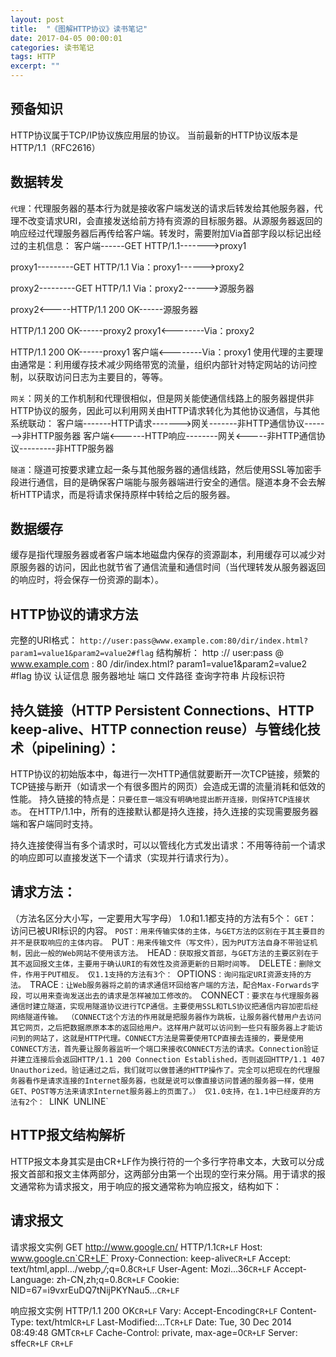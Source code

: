 ```yaml
---
layout: post
title:  "《图解HTTP协议》读书笔记"
date: 2017-04-05 00:00:01
categories: 读书笔记
tags: HTTP
excerpt: ""
---
```


## 预备知识
HTTP协议属于TCP/IP协议族应用层的协议。
当前最新的HTTP协议版本是HTTP/1.1（RFC2616）

## 数据转发
`代理`：代理服务器的基本行为就是接收客户端发送的请求后转发给其他服务器，代理不改变请求URI，会直接发送给前方持有资源的目标服务器。从源服务器返回的响应经过代理服务器后再传给客户端。转发时，需要附加Via首部字段以标记出经过的主机信息：
客户端------GET HTTP/1.1------->proxy1

proxy1---------GET HTTP/1.1
Via：proxy1------>proxy2

proxy2---------GET HTTP/1.1
Via：proxy2------>源服务器



proxy2<-----HTTP/1.1 200 OK------源服务器

HTTP/1.1 200 OK------proxy2
proxy1<--------Via：proxy2

HTTP/1.1 200 OK------proxy1
客户端<--------Via：proxy1
使用代理的主要理由通常是：利用缓存技术减少网络带宽的流量，组织内部针对特定网站的访问控制，以获取访问日志为主要目的，等等。

`网关`：网关的工作机制和代理很相似，但是网关能使通信线路上的服务器提供非HTTP协议的服务，因此可以利用网关由HTTP请求转化为其他协议通信，与其他系统联动：
客户端-------HTTP请求------->网关-------非HTTP通信协议------->非HTTP服务器
客户端<------HTTP响应--------网关<-----非HTTP通信协议---------非HTTP服务器

`隧道`：隧道可按要求建立起一条与其他服务器的通信线路，然后使用SSL等加密手段进行通信，目的是确保客户端能与服务器端进行安全的通信。隧道本身不会去解析HTTP请求，而是将请求保持原样中转给之后的服务器。

## 数据缓存
缓存是指代理服务器或者客户端本地磁盘内保存的资源副本，利用缓存可以减少对原服务器的访问，因此也就节省了通信流量和通信时间（当代理转发从服务器返回的响应时，将会保存一份资源的副本）。


## HTTP协议的请求方法
完整的URI格式：
`http://user:pass@www.example.com:80/dir/index.html?param1=value1&param2=value2#flag`
结构解析：
http	:// 	user:pass 	@ 	www.example.com : 	80	 /dir/index.html? 	param1=value1&param2=value2 		#flag
         协议		认证信息			服务器地址		   	端口		文件路径		查询字符串						片段标识符


## 持久链接（HTTP Persistent Connections、HTTP keep-alive、HTTP connection reuse）与管线化技术（pipelining）：
HTTP协议的初始版本中，每进行一次HTTP通信就要断开一次TCP链接，频繁的TCP链接与断开（如请求一个有很多图片的网页）会造成无谓的流量消耗和低效的性能。
持久链接的特点是：`只要任意一端没有明确地提出断开连接，则保持TCP连接状态`。
在HTTP/1.1中，所有的连接默认都是持久连接，持久连接的实现需要服务器端和客户端同时支持。

持久连接使得当有多个请求时，可以以管线化方式发出请求：不用等待前一个请求的响应即可以直接发送下一个请求（实现并行请求行为）。

## 请求方法：
（方法名区分大小写，一定要用大写字母）
1.0和1.1都支持的方法有5个：
`GET`：访问已被URI标识的内容。
`POST：用来传输实体的主体，与GET方法的区别在于其主要目的并不是获取响应的主体内容。
`PUT`：用来传输文件（写文件），因为PUT方法自身不带验证机制，因此一般的Web网站不使用该方法。
`HEAD`：获取报文首部，与GET方法的主要区别在于其不返回报文主体，主要用于确认URI的有效性及资源更新的日期时间等。
`DELETE`：删除文件，作用于PUT相反。
仅1.1支持的方法有3个：
`OPTIONS`：询问指定URI资源支持的方法。
`TRACE`：让Web服务器将之前的请求通信环回给客户端的方法，配合Max-Forwards字段，可以用来查询发送出去的请求是怎样被加工修改的。
`CONNECT`：要求在与代理服务器通信时建立隧道，实现用隧道协议进行TCP通信。主要使用SSL和TLS协议把通信内容加密后经网络隧道传输。
（CONNECT这个方法的作用就是把服务器作为跳板，让服务器代替用户去访问其它网页，之后把数据原原本本的返回给用户。这样用户就可以访问到一些只有服务器上才能访问到的网站了，这就是HTTP代理。CONNECT方法是需要使用TCP直接去连接的，要是使用CONNECT方法，首先要让服务器监听一个端口来接收CONNECT方法的请求。Connection验证并建立连接后会返回HTTP/1.1 200 Connection Established，否则返回HTTP/1.1 407 Unauthorized。验证通过之后，我们就可以做普通的HTTP操作了。完全可以把现在的代理服务器看作是请求连接的Internet服务器，也就是说可以像直接访问普通的服务器一样，使用GET、POST等方法来请求Internet服务器上的页面了。）
仅1.0支持，在1.1中已经废弃的方法有2个：
`LINK`
`UNLINE`



## HTTP报文结构解析
HTTP报文本身其实是由CR+LF作为换行符的一个多行字符串文本，大致可以分成报文首部和报文主体两部分，这两部分由第一个出现的空行来分隔。用于请求的报文通常称为请求报文，用于响应的报文通常称为响应报文，结构如下：

## 请求报文
请求报文实例
GET http://www.google.cn/ HTTP/1.1`CR+LF`
Host: www.google.cn`CR+LF`
Proxy-Connection: keep-alive`CR+LF`
Accept: text/html,appl.../webp,*/*;q=0.8`CR+LF`
User-Agent: Mozi...36`CR+LF`
Accept-Language: zh-CN,zh;q=0.8`CR+LF`
Cookie: NID=67=i9vxrEuDQ7tNijPKYNau5...`CR+LF`

响应报文实例
HTTP/1.1 200 OK`CR+LF`
Vary: Accept-Encoding`CR+LF`
Content-Type: text/html`CR+LF`
Last-Modified:...T`CR+LF`
Date: Tue, 30 Dec 2014 08:49:48 GMT`CR+LF`
Cache-Control: private, max-age=0`CR+LF`
Server: sffe`CR+LF`
`CR+LF`
<!DOCTYPE html>
<html lang="zh">
  <meta charset="utf-8">
  <title>Google</title>
  <style>
...

## 内容编码
HTTP可以对传输内容进行编码，内容编码后的实体由客户端接收并负责解码。通过在传输时进行编码，可以提升传输速率，但是因为编码及解码的过程需要由计算机来完成，因此会消耗更多的CPU等资源。常用的内容编码有以下几种：
gzip（GNU zip）
compress（UNIX系统的标准压缩）
deflate（zlib）
identity（不进行编码）

# #分块传输编码*
一般情况HTTP的Header包含Content-Length域来指明报文体的长度，有时候服务生成HTTP回应是无法确定消息大小的，比如大文件的下载，或者后台需要复杂的逻辑才能全部处理页面的请求，这时用需要实时生成消息长度，服务器一般使用chunked编码。
分块传输编码会将传输内容分成多个部分，每一部分都会用一个十六进制来标记大小，最后一部分会使用CR+LF来标记。使用分块传输编码的实体主体会由接收的客户端负责解码，恢复到编码前的实体主体。
如果一个HTTP消息（请求消息或应答消息）的Transfer-Encoding消息头的值为chunked，那么，消息体由数量未定的块组成，并以最后一个大小为0的块为结束。
每一个非空的块都以该块包含数据的字节数（字节数以十六进制表示）开始，跟随一个CRLF （回车及换行），然后是数据本身，最后块CRLF结束。在一些实现中，块大小和CRLF之间填充有白空格（0x20）。
最后一块是单行，由块大小（0），一些可选的填充白空格，以及CRLF。最后一块不再包含任何数据，但是可以发送可选的尾部，包括消息头字段。
消息最后以CRLF结尾。
例：
HTTP/1.1 200 OK
Content-Type: text/plain
Transfer-Encoding: `chunked`

25
This is the data in the first chunk

1C
and this is the second one

3
con
8
sequence
0

### HTTP 1.1引入分块传输编码提供了以下几点好处：
1.HTTP分块传输编码允许服务器为动态生成的内容维持HTTP持久链接。通常，持久链接需要服务器在开始发送消息体前发送Content-Length消息头字段，但是对于动态生成的内容来说，在内容创建完之前是不可知的。
2.分块传输编码允许服务器在最后发送消息头字段。对于那些头字段值在内容被生成之前无法知道的情形非常重要，例如消息的内容要使用散列进行签名，散列的结果通过HTTP消息头字段进行传输。没有分块传输编码时，服务器必须缓冲内容直到完成后计算头字段的值并在发送内容前发送这些头字段的值。
3.HTTP服务器有时使用压缩 （gzip或deflate）以缩短传输花费的时间。分块传输编码可以用来分隔压缩对象的多个部分。在这种情况下，块不是分别压缩的，而是整个负载进行压缩，压缩的输出使用本文描述的方案进行分块传输。在压缩的情形中，分块编码有利于一边进行压缩一边发送数据，而不是先完成压缩过程以得知压缩后数据的大小。

## 多部分对象集合*
发送一份报文主体内可含有多种类型的实体（通常是在图片或者文本文件等上传的时候使用）。

## 范围请求（断点续传）
一种网络中断可恢复机制，解决下载过程中网络中断后需要重头开始下载的问题。
例如只请求5001~10000字节内的资源：
GET /image.jpg HTTP/1.1
Host:www.test.com
`Range:bytes = 5001-10000`
这里用到首部字段Range，其他用法有：
从5001之后的全部字节：
Range:bytes=5001-
多重范围：从一开始到3000字节以及5000-7000字节
Range:bytes=-3001,5000-7000
针对范围请求，如果服务器端无法响应范围请求，那么便会返回状态码200 OK，和完整的实体内容。否则，便会返回状态码为206 Partial Content的响应报文：
HTTP/1.1 206 `Partial Content`
Date:Fri, 13 Jul 2014 04:39:17 GMT
`Content-Range:bytes 5001-10000/10000`
Content-Length:5000
Content-Type:image/jpeg
另外，对于多重范围的范围请求，响应会在首部字段Content-Type标明multipart/byteranges后返回响应报文。

内容协商
客户端和服务器端就响应的资源内容进行交涉，然后提供给客户端最为合适的资源。内容协商会以响应资源的语言、字符集、编码方式等作为判断的基准，这些判断基准就是请求报文中的某些首部字段：
Accept
Accept-Charset
Accept-Encoding
Accept-Language
Content-Language


HTTP状态码
状态码由3位数字和原因短语组成，如200 OK
第一位数字指定了HTTP Response的类别，主要有5种：
1，信息，接收的请求正在处理
2，成功，请求正常处理完毕
3，重定向，需要进行附加操作以完成请求
4，客户端错误，服务器无法处理请求
5，服务器端错误，服务器处理请求出错

HTTP状态码的数量在60个以上（RFC2616，4918，5842），但是常用的通常是下面这十几种：
`200` OK 
`204` No Content  # 一般用在只需要从客户端往服务器端发送信息，而服务器端不需要发送新信息的场景
`206` Partial Content 
`301` Moved Permanently  # 永久性重定向，表示请求的资源已经被分配了新的URI（具体见Location首部字段）
`302` Found  # 临时性重定向
`303` See Other  # 表示由于请求的资源存在另一个URI，应使用GET方法定向获取请求的资源
`304` Not Modified  # 当客户端发送附带条件的请求（If-Match、If-Modified-Since等）时，未满足条件的情况下返回。304的返回将不包含任何响应的主体部分。
`307` Temporary Redirect  # 临时重定向，该状态码与302有着相同的含义
`400` Bad Request 	# 表示请求报文中存在语法错误
`401` Unauthorized  # 表示发送的请求需要有通过HTTP认证（BASIC或者DIGEST）的认证信息，如果浏览器是第1次接收到401响应，会弹出认证用的对话框。如果之前已进行过1次请求，则表示用户认证失败。
`403` Forbidden  # 访问被拒绝
`404` Not Found  # 服务器上没有请求的资源
`500` Internal Server Error 
`503` Service Unavailable  # 服务器正忙，一般会返回Retry-After字段

## HTTP 首部字段
通用首部字段
`Cache-Control`：通过一系列指令来控制缓存，多个指令用逗号分隔，如：
Cache-Control:private,max-age=0,no-cache
缓存请求指令：
no-cache：强制向原服务器再次验证
no-store：不缓存请求或者响应的任何内容
max-age=[s]：响应的最大Age值（客户端告知缓存维护者，如果缓存过期不超过XX时间，就直接给我吧）
max-stale=[s]：接收已过期的响应
min-fresh=[s]：期望在指定时间内的响应仍有效
no-transform：代理不可更改媒体类型（防止压缩图片等操作）
only-if-cached：从缓存获取资源
cache-extension：新指令标记（用来扩展指令，但是其行为需要事先约定）
缓存响应指令：
public：（源服务器告诉缓存代理服务器）可向任意方提供响应的缓存
private：（源服务器告诉缓存代理服务器）仅向特定用户返回响应
no-cache：缓存前必须先确认其有效性（区别于请求指令，在响应指令中的no-cache可以带参数Cache-Control:no-cache=Location）
no-store：不缓存请求或者响应的任何内容
no-transform：代理不可更改媒体类型
must-revalidate：可缓存但必须再向源服务器进行确认（强制验证，使用该指令时将会忽略掉max-stale）
proxy-revalidate：要求中间缓存服务器对缓存的响应有效性再进行确认
max-age=[s]：响应的最大Age值（源服务器告知缓存维护者XX时间内不必再确认，可以直接支配缓存）
s-maxage=[s]：公共缓存服务器（通常指代理）响应的最大Age值，当使用该命令时，将直接忽略对Expires首部字段及max-age指令的处理
cache-extension：新指令标记

`Connection`：主要具备如下两个作用：
控制不再转发给代理的首部字段：Connection:不再转发的首部字段名（都是逐跳首部）
根据是否经过缓存代理，将HTTP首部字段分为两种，即：端到端首部（End-to-end Header）和逐跳首部（Hop-by-hop Header），逐跳首部有8个（Connection、Keep-Alive、Proxy-Authenticate、Proxy-Authorization、Trailer、TE、Transfer-Encoding、Upgrade），其他的所有首部都是端到端首部。
客户端---------GET / HTTP/1.1
Upgrade:HTTP/1.1
Connection:Upgrade---------->代理服务器------GET / HTTP/1.1----------->源服务器  #这里去掉了Upgrade

管理持久链接：HTTP/1.1默认使用持久链接，当想要明确断开链接时，需要使用Connection:close
HTTP/1.1之前的版本默认都是非持久链接，为此，在旧版本上想要使用持久链接，则必须将Connection设为Keep-Alive，如：
客户端---------GET / HTTP/1.1
Connection：Keep-Alive----------->服务器

`Date`：用来表明创建HTTP报文的日期和时间
`Pragma`：历史遗留字段，被Cache-Control:no-cache取代
`Trailer`（拖车）：用来事先说明在报文主体后记录了哪些首部字段，常用于HTTP分块传输编码的场景。
`Transfer-Encoding`：规定了传输报文主体时采用的编码方式，仅对分块传输编码有效。
`Upgrade`：用于检测HTTP协议或者其他协议是否可使用更高的版本进行通信，其值可以用来指定一个完全不同的通信协议。其作用仅限于客户端和相邻服务器之间，因此还需要配合使用Connection:Upgrade。对于附有首部字段Upgrade的请求，服务器用101 Switching Protocols状态码作为相应返回。
`Via`：在经过代理时附加该首部字段，表名代理服务器的信息（HTTP协议版本、域名、服务器版本等）：
客户端---------GET / HTTP/1.1------->proxy1
proxy1-------->GET / HTTP/1.1
Via:1.0 proxy1.com(squid/3.1)------->proxy2
proxy2-------->GET / HTTP/1.1
Via:1.0 proxy1.com(squid/3.1),1.1 proxy2.com(squid/3.2)-------->源服务器
Via首部是为了追踪传输路径，所以常和TRACE方法一起使用，如代理服务器收到由TRACE方法发送过来的请求，其中Max-Forwards:0，这时代理服务器就不能转发改请求了，代理服务器会将自身的信息附加到Via首部后，返回该请求的响应。
`Warning`：用来告知用户一些与缓存相关的问题的警告。定义了7种警告供参考。
请求首部字段
Accept：用来告知服务器客户端所能够处理的媒体类型及其相对优先级，可以一次指定多种媒体类型及各个类型的权重（用;进行分割）：
Accept:text/html,application/xhtml+xml,application/xml;q=0.9,*/*;q=0.8
类型之间用,分隔，未指定q参数，则默认为1.0，因此上例应该理解为：
`Accept`:text/html,application/xhtml+xml,application/xml;q=0.9,*/*;q=0.8
text/html（q=1.0）、application/xhtml+xml（q=1.0）、application/xml（q=0.9）、*/*（q=0.8）
`Accept-Charset`：告知能够处理的字符集及其相对优先级
`Accept-Encoding`：告知能够处理的内容编码及其相对优先级，如gzip、compress、deflate、identity（不执行压缩、默认的编码格式）
`Accept-Language`：告知能够处理的自然语言集及其相对优先级
`Authorization`：告知服务器用户代理的认证信息（证书值），通常是在收到401的返回码后，把Authorization字段加入请求中，再次请求
`Expect*`：告知所期望的扩展，如果服务器端不能满足期望，则会返回417 Expection Failed
`From`：告知服务器，用户的邮箱地址，如From:winstonwu@tencent.com
`Host`：多个虚拟主机可能运行在同一个IP上，这时候应该使用首部字段Host（域名+端口号）加以区分。若服务器未设Host，那么直接发送一个空值即可Host:。Host是HTTP/1.1规范内唯一一个必须被包含在请求内的首部字段。
`If-Match`：只有当If-Match的字段值和ETag值匹配一致时，服务器才会接受请求。否则返回412 Precondition Failed
`ETag`：实体标记，是与特定资源关联的确定值。资源更新后ETag也会随之更新。
假如用*来指定If-Match的值，服务器将会忽略ETag的值，只要资源存在就处理请求。
`If-Modified-Since`：如果在If-Modified-Since字段指定的日期之后资源发生了更新，服务器会接受请求，否则返回304 Not Modified
`If-None-Match`：与If-Match字段的作用相反，只有在If-None-Match的值与ETag值不一致的时候，可以处理该请求
`If-Range`：告知服务器，若指定的If-Range字段值（ETag值或者时间）和所请求的资源的ETag值或时间相一致，则做范围请求，反之则返回整个资源。
GET /index.html
If-Range:”123456”
Range:bytes=5001-10000
若If-Range字段值（ETag值或者时间）和所请求的资源的ETag值或时间相一致，则返回：
	206 Partial Content
Content-Range:bytes 5001-10000/10000
Content-Length:5000
若不一致，则忽略范围请求，返回全部资源：
200 OK
ETag:”56789”
若不使用If-Range，则需要两次请求：
GET /
If-Match:”123456”
Range:5001-10000
这是服务器端返回412 Precondition Failed，于是还要再次发出请求全部资源：
GET /
`If-Unmodified-Since`：和If-Modified-Since的作用相反。
`Max-Forwards`：指定可通过的服务器的最大数目。通过TRACE或OPTIONS方法发送包含Max-Forwards首部字段的请求时，服务器在往下一个服务器转发请求之前，会将Max-Forwards的值减1后重新赋值。当服务器接收到Max-Forwards值为0的请求时，则不再进行转发，而是直接返回响应。
`Proxy-Authorization`：用于告知代理服务器认证所需要的信息
`Range`：用于范围请求的指定范围。若服务器可以处理范围请求，则返回206，若无法处理，则返回200及整个资源。
`Referer`：告知服务器请求的原始资源的URI，当直接在浏览器的地址栏输入URI或者出于安全性考虑时，也可以不发送该首部字段。
`TE`：与Accept-Encoding功能类型，但是用于传输编码。
`User-Agent`：将创建请求的浏览器和用户代理名称等信息传达给服务器。

响应首部字段
`Accept-Ranges`：告知客户端，服务器是否能处理范围请求，有两种取值：
Accept-Ranges:bytes 能
Accept-Ranges:none 不能
`Age`：告知客户端，源服务器在多久之前创建了响应，单位为秒。
若创建该响应的服务器是缓存服务器，Age值是指缓存后的响应再次发起认证到认证完成的时间值。代理创建响应时必须加上首部字段A	ge。
`ETag`：资源实体标识，将资源以字符串形式做唯一标识，算法取决于服务器端。（不同的资源可能对应相同的URI，这时候就要使用ETag来分辨）
ETag中有强ETag和弱ETag之分*。
`Location`：提供重定向的URI。
`Proxy-Authenticate`：把代理服务器所要求的认证信息发送给客户端。
`Retry-After`：告知客户端多久以后再次发出请求，主要配合503 Service Unavailable或者3XX Rediect响应一起使用，字段值可以指定为具体的日期时间，也可以是创建响应后的秒数。
`Server`：告知客户端当前服务器上安装的HTTP服务器程序的信息。
`Vary*`：用于缓存控制
`WWW-Authenticate`：用于HTTP访问认证，告知客户端适用于访问请求URI所指定资源的认证方案和带参数提示的质询。状态码为401的响应中，肯定带有首部字段WWW-Authenticate。

实体首部字段
`Allow`：用于通知客户端服务器所能接收的HTTP请求方法。当服务器接收到不支持的HTTP方法时，会以状态码405 Method Not Allowed作为响应返回，同时还会把所有能支持的HTTP方法都写入首部字段Allow中返回。
`Content-Encoding`：告知客户端，服务器对实体的主体部分所选用的内容编码方式。
`Content-Language`：告知客户端，实体主体所使用的自然语言。
`Content-Length`：告知客户端，实体主体部分的大小，对实体主体部分进行内容编码传输时，不能再使用Content-Length首部字段。实体主体大小的计算方法略复杂*
`Content-Location`：报文主体部分对应的URI，主要用于返回内容和实际请求的对象不同的场景。
`Content-MD5`：对报文的主体执行MD5算法后获得128位二进制数，再通过Base64编码后将结果写入Content-MD5字段值。
`Content-Range`：用于范围请求的返回。
`Content-Type`：实体主体内对象的媒体类型。
`Expires`：将资源失效的日期告知客户端。
当源服务器不希望缓存服务器对资源进行缓存时，可在Expires字段内写入与首部字段Date相同的时间值。
当首部字段Cache-Control有指定max-age指令时，会优先处理max-age而忽略Expires。
`Last-Modified`：指明资源最终修改的时间。
为Cookie服务的首部字段
`Set-Cookie`：响应首部字段，设置Cookie到本地
Set-Cookie字段属性：
NAME=VALUE  # 键值对，可自定义
expires=DATE  # 指定可发送Cookie的有效期，若未指明，则默认为浏览器关闭前为止
path=PATH  # 将服务器上的文件目录作为Cookie的适用对象，若不指定，则默认为文档所在的文件目录（即限定发送Cookie的目录）
domain=域名  # 作为Cookie适用对象的域名，若不指定，则默认为创建Cookie的服务器的域名（即限定发送Cookie的域名）
Secure：仅在HTTPS通信时才会发送Cookie，例：
Set-Cookies: name=value;secure
HttpOnly：使Cookie不能被JavaScript脚本访问，即不能通过JS的document.cookie来读取附加了HttpOnly的Cookie，进而防止跨站脚本攻击。
`Cookie`：请求首部字段，带上本地Cookie
其他首部字段*
`X-Frame-Options`：用于控制网站内容在其他Web网站的Frame标签内的显示问题
`X-XSS-Protection`：用于控制浏览器XSS防护机制的开关
`DNT`：Do not track，是表示拒绝被精准广告追踪的一种方法
`P3P`：让Web网站上的个人隐私变成一种仅供程序可理解的形式

注：
1.	HTTP首部字段可以有多个值，如：
Keep-Alive：timeout=15,max=100
2.	当HTTP首部字段重复时（有多个），这种情况在规范内未定义，不同的浏览器处理逻辑不同。
3.	no-store才是真正意义上的“不缓存”，no-cache应该理解为“确认缓存有效性后再进行服务”
4.	应用HTTP/1.1协议的缓存服务器在遇到同时存在Expires首部字段和no-cache：max-age指令的情况时，会忽略掉Expires，而HTTP/1.0则相反。
Cookie不能删除，只能覆盖。



## HTTPS协议
HTTP协议使用明文方式发送报文，本身不具备加密功能，不验证通信双方的身份，也无法验证报文的完整性，因此存在窃听、身份伪装和内容篡改等安全问题。
HTTPS = HTTP + 加密 + 认证 + 完整性保护，用SSL建立安全通信线路后，就可以在这条线路上进行HTTP通信，与SSL（或者TLS）组合使用的HTTP被称为HTTPS。
HTTPS的通信步骤：
`[建立TCP连接]`
（1）客户端------------------Handshake:ClientHello------------------->服务器 开始SSL通信，报文内容包括支持的SSL版本，加密组件列表等信息

（2）客户端<---------------Handshake:ServerHello---------------------服务器 服务器端应答，报文内容包括支持的SSL版本，加密组件列表等信息
（3）客户端<---------------Handshake:Certificate-----------------------服务器 Certificate报文中包含公开密钥证书
（4）客户端<---------------Handshake:ServerHelloDone---------------服务器 SSL握手协商结束

（5）客户端-----------------Handshake:ClientKeyExchange---------->服务器 报文内容包含一个随机密码串，且使用第（3）步中的公钥进行加密
（6）客户端-----------------ChangeCipherSpec------------------------->服务器 提示服务器，此后的报文通信会采用Pre-master secret密钥加密
（7）客户端-----------------Handshake:Finished------------------------>服务器 Finish报文，会包含连接至今全部报文整体校验值

（8）客户端<---------------ChangeCipherSpec---------------------------服务器 
（9）客户端<---------------Handshake:Finished--------------------------服务器 
[SSL链接建立完成，之后进行应用层协议的通信]
[应用层发送数据时会附加一种叫做MAC（Message Authentication Code）的报文摘要，能够查知报文是否遭到篡改，从而保护报文的完整性]
（10）客户端---------------Application Data(HTTP)------------------->服务器 

（11）客户端<--------------Application Data(HTTP)--------------------服务器 

（12）客户端----------------Alert:warning,close notify----------------->服务器 由客户端断开SSL链接
`[断开TCP连接]`

## HTTP认证
HTTP/1.1有如下的认证方式：
### BASIC认证（基本认证）
（1）	客户端--------------------------------GET / HTTP/1.1
Host:test.com------------------------------------------------------------------------------------------------>服务器


（2）                               HTTP/1.1 401 Authorization Required<-------------------------------------------------------------------服务器
...
客户端<-------------------------------WWW-Authenticate:Basic realm=”Input your ID and Password”


（3）	客户端--------------------------------GET / HTTP/1.1
Host:test.com
Authorization:Basic ZZDJdAC23J5JaJKL=-------------------------------------------------------------->服务器
[用户ID和密码以Base64方式编码后发送]


（4）								HTTP/1.1 200 OK<---------------------------------------------------------------------------------------------服务器
...
客户端<-------------------------------Server：Apache/2.2.3(Unix)
[认证成功返回200，若认证失败则返回401]




### DIGEST认证（摘要认证）
DIGEST同样使用质询/相应（challenge/response）的方式，但不会像BASIC认证那样直接发送明文密码，而是发送响应摘要及由质询码产生的计算结果。
质询/相应方式：一开始一方会先发送认证要求给另一方，接着使用从另一方那接收到的质询码计算生成响应码，接着将响应码返回给对方进行认证的方式。

### SSL客户端认证
利用SSL客户端认证，可以避免因用户ID和密码被盗从而发生的第三者冒充的情况。SSL客户端认证是借由HTTPS的客户端证书完成认证的方式，凭借客户端证书认证，服务器可确认访问是否来自自己登陆的客户端。为此，需要事先将客户端证书分发给客户端，且客户端必须安装此证书。

### FormBase认证（基于表单的认证）
客户端会向服务器上的Web应用程序发送登录信息，按登录信息的验证结果认证。基于表单的认证方法并不是在HTTP协议中定义的。

由于使用上的便利性及安全性问题，HTTP协议标准提供的BASIC认证和DIGEST认证几乎不怎么使用，此外SSL客户端认证虽然具有高度的安全等级，但因为导入及维持费用等问题，还尚未普及。因此，认证大多都是基于表单的认证。基于表单认证的标准和规范尚未有定论，一般会使用Cookie来管理Session，基于表单认证本身是通过服务器端的Web应用，将客户端发送过来的用户ID和密码与之前登陆过的信息做匹配来进行认证的。

## HTTP的扩展协议*
`SPDY`：Google于2010年发布，目标在于解决HTTP的性能瓶颈，缩短Web页面的加载时间（50%）。SPDY以会话层的形式加入，控制对数据的流动，但还是采用HTTP建立通信连接，因此可照常使用HTTP的GET和POST等方法、Cookie以及HTTP报文等：
HTTP		应用层
SPDY		会话层
SSL			表示层
TCP			传输层

`WebSocket`：使用浏览器进行全双工通信。提供API，可供Javascript调用。

`HTTP/2.0`：仍在讨论中。

`WebDAV`：一个可对Web服务器上的内容直接进行文件复制、编辑等操作的分布式文件系统。


